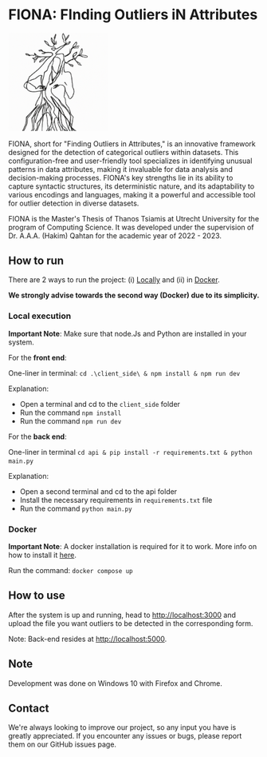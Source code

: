 # FIONA: FInding Outliers iN Attributes

<img src="client_side/public/LogoFIONA.png" alt="A minimalistic one-line of a woman fused into a tree" width="200" title="Logo of FIONA"/>

FIONA, short for "Finding Outliers in Attributes," is an innovative framework designed for the detection of categorical outliers within datasets. This configuration-free and user-friendly tool specializes in identifying unusual patterns in data attributes, making it invaluable for data analysis and decision-making processes. FIONA's key strengths lie in its ability to capture syntactic structures, its deterministic nature, and its adaptability to various encodings and languages, making it a powerful and accessible tool for outlier detection in diverse datasets.

FIONA is the Master's Thesis of Thanos Tsiamis
at Utrecht University for the program of Computing Science. It was developed under
the supervision of Dr. A.A.A. (Hakim) Qahtan for the academic year of 2022 - 2023.

## How to run
There are 2 ways to run the project: (i) [Locally](#local-execution) and (ii) in [Docker](#docker).

**We strongly advise towards the second way (Docker) due to its simplicity.**

### Local execution
**Important Note**: Make sure that node.Js and Python are installed in your system.

For the **front end**:

One-liner in terminal: `cd .\client_side\ & npm install & npm run dev`

Explanation:

- Open a terminal and cd to the `client_side` folder 
- Run the command `npm install`
- Run the command `npm run dev`

For the **back end**:

One-liner in terminal `cd api & pip install -r requirements.txt & python main.py`

Explanation:
- Open a second terminal and cd to the api folder
- Install the necessary requirements in `requirements.txt` file
- Run the command `python main.py`

### Docker
**Important Note**: A docker installation is required for it to work. More info on how to
install it [here](https://docs.docker.com/get-docker/).


Run the command:
`docker compose up`


## How to use
After the system is up and running, head to [http://localhost:3000](http://localhost:3000) and upload the file you want
outliers to be detected in the corresponding form.

Note: Back-end resides at [http://localhost:5000](http://localhost:5000).






## Note
Development was done on Windows 10 with Firefox and Chrome.

## Contact
We're always looking to improve our project, so any input you have is greatly appreciated. If you encounter any issues
or bugs, please report them on our GitHub issues page.
